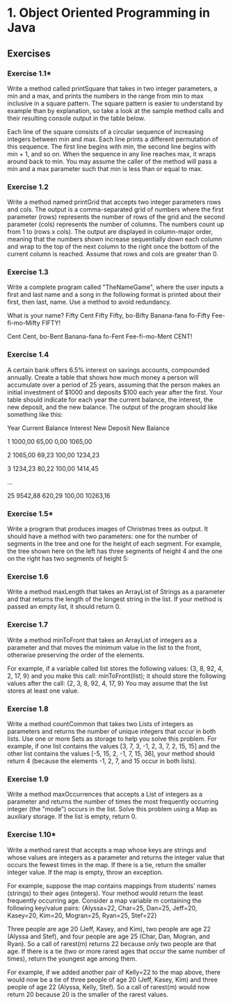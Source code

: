# 1. Object Oriented Programming in Java

## Exercises

### Exercise 1.1*
Write a method called printSquare that takes in two integer parameters, a min and a max, and prints the numbers in the 
range from min to max inclusive in a square pattern. The square pattern is easier to understand by example than by 
explanation, so take a look at the sample method calls and their resulting console output in the table below.

Each line of the square consists of a circular sequence of increasing integers between min and max. 
Each line prints a different permutation of this sequence. 
The first line begins with min, the second line begins with min + 1, and so on.
When the sequence in any line reaches max, it wraps around back to min.
You may assume the caller of the method will pass a min and a max parameter such that min is less than or equal to max.

### Exercise 1.2
Write a method named printGrid that accepts two integer parameters rows and cols. 
The output is a comma-separated grid of numbers where the first parameter (rows) represents the number of rows of the 
grid and the second parameter (cols) represents the number of columns. The numbers count up from 1 to (rows x cols). 
The output are displayed in column-major order, meaning that the numbers shown increase sequentially down each column 
and wrap to the top of the next column to the right once the bottom of the current column is reached. 
Assume that rows and cols are greater than 0.

### Exercise 1.3
Write a complete program called "TheNameGame", where the user inputs a first and last name and a song in the following
format is printed about their first, then last, name. Use a method to avoid redundancy.

What is your name? Fifty Cent
Fifty Fifty, bo-Bifty
Banana-fana fo-Fifty
Fee-fi-mo-Mifty
FIFTY!

Cent Cent, bo-Bent
Banana-fana fo-Fent
Fee-fi-mo-Ment
CENT!

### Exercise 1.4
A certain bank offers 6.5% interest on savings accounts, compounded annually. Create a table that shows how much money 
a person will accumulate over a period of 25 years, assuming that the person makes an initial investment of $1000 and 
deposits $100 each year after the first. Your table should indicate for each year the current balance, the interest, 
the new deposit, and the new balance. The output of the program should like something like this:

Year Current Balance Interest New Deposit New Balance

 1       1000,00       65,00       0,00     1065,00
 
 2       1065,00       69,23     100,00     1234,23
 
 3       1234,23       80,22     100,00     1414,45
 
 ...
 
 25       9542,88      620,29     100,00    10263,16

### Exercise 1.5*
Write a program that produces images of Christmas trees as output. It should have a method with two parameters: one
for the number of segments in the tree and one for the height of each segment. For example, the tree shown here on
the left has three segments of height 4 and the one on the right has two segments of height 5:

### Exercise 1.6
Write a method maxLength that takes an ArrayList of Strings as a parameter and that returns the length of the longest
string in the list. If your method is passed an empty list, it should return 0.

### Exercise 1.7
Write a method minToFront that takes an ArrayList of integers as a parameter and that moves the minimum value in the
list to the front, otherwise preserving the order of the elements. 

For example, if a variable called list stores the following values: {3, 8, 92, 4, 2, 17, 9} and you make this call: 
minToFront(list); it should store the following values after the call: {2, 3, 8, 92, 4, 17, 9} You may assume that the 
list stores at least one value.

### Exercise 1.8
Write a method countCommon that takes two Lists of integers as parameters and returns the number of unique integers that
occur in both lists. Use one or more Sets as storage to help you solve this problem.
For example, if one list contains the values [3, 7, 3, -1, 2, 3, 7, 2, 15, 15] and the other list contains the values
[-5, 15, 2, -1, 7, 15, 36], your method should return 4 (because the elements -1, 2, 7, and 15 occur in both lists).

### Exercise 1.9
Write a method maxOccurrences that accepts a List of integers as a parameter and returns the number of times the most
frequently occurring integer (the "mode") occurs in the list. Solve this problem using a Map as auxiliary storage.
If the list is empty, return 0.

### Exercise 1.10*
Write a method rarest that accepts a map whose keys are strings and whose values are integers as a parameter and returns
the integer value that occurs the fewest times in the map. If there is a tie, return the smaller integer value. If the
map is empty, throw an exception.

For example, suppose the map contains mappings from students' names (strings) to their ages (integers). Your method
would return the least frequently occurring age. Consider a map variable m containing the following key/value pairs:
{Alyssa=22, Char=25, Dan=25, Jeff=20, Kasey=20, Kim=20, Mogran=25, Ryan=25, Stef=22}

Three people are age 20 (Jeff, Kasey, and Kim), two people are age 22 (Alyssa and Stef), and four people are age 25
(Char, Dan, Mogran, and Ryan). So a call of rarest(m) returns 22 because only two people are that age.
If there is a tie (two or more rarest ages that occur the same number of times), return the youngest age among them.

For example, if we added another pair of Kelly=22 to the map above, there would now be a tie of three people of age 20
(Jeff, Kasey, Kim) and three people of age 22 (Alyssa, Kelly, Stef). So a call of rarest(m) would now return 20 because
20 is the smaller of the rarest values.